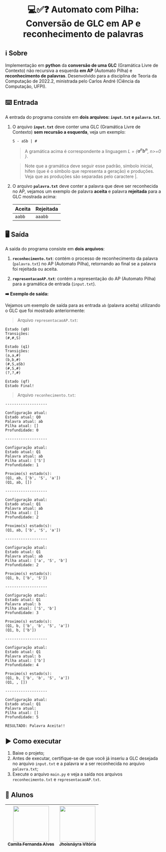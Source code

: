 <h1 align="center"> 💻✅❓ Automato com Pilha: Conversão de GLC em AP e reconhecimento de palavras </h1>

## ℹ️ Sobre

Implementação em **python** da **conversão de uma GLC** (Gramática Livre de Contexto) não recursiva a esquerda **em AP** (Automato Pilha) e **reconhecimento de palavras**. Desenvolvido para a disciplina de Teoria da Computação de 2022.2, ministrada pelo Carlos André (Ciência da Computação, UFPI).

## ⌨️ Entrada

A entrada do programa consiste em **dois arquivos: `input.txt` e `palavra.txt`**.

1. O arquivo **`input.txt`** deve conter uma GLC (Gramática Livre de Contexto) **sem recursão a esquerda**, veja um exemplo:

   ```
   S - aSb | #
   ```

   > A gramática acima é correspondente a linguagem _L = {**a<sup>n</sup>b<sup>n</sup>**, n>=0 }_.

   > Note que a gramática deve seguir esse padrão, símbolo inicial, hífen (que é o símbolo que representa a geração) e produções. Veja que as produções são separadas pelo caractere |.

2. O arquivo **`palavra.txt`** deve conter a palavra que deve ser reconhecida no AP, vejamos um exemplo de palavra **aceita** e palavra **rejeitada** para a GLC mostrada acima:

   | Aceita | Rejeitada |
   | ------ | --------- |
   | `aabb` | `aaabb`   |

## 🖥️ Saída

A saída do programa consiste em **dois arquivos**:

1. **`reconhecimento.txt`**: contém o processo de reconhecimento da palavra (`palavra.txt`) no AP (Automato Pilha), retornando ao final se a palavra foi rejeitada ou aceita.

2. **`representacaoAP.txt`**: contém a representação do AP (Automato Pilha) para a gramática de entrada (`input.txt`).

**➡️ Exemplo de saída:**

Vejamos um exemplo de saída para as entrada `ab` (palavra aceita) utilizando o GLC que foi mostrado anteriormente:

> Arquivo `representacaoAP.txt`:

```
Estado (q0)
Transições:
(#,#,S)

Estado (q1)
Transições:
(a,a,#)
(b,b,#)
(#,S,aSb)
(#,S,#)
(?,?,#)

Estado (qf)
Estado Final!
```

> Arquivo `reconhecimento.txt`:

```
-------------------

Configuração atual:
Estado atual: Q0
Palavra atual: ab
Pilha atual: []
Profundidade: 0

-------------------

Configuração atual:
Estado atual: Q1
Palavra atual: ab
Pilha atual: ['S']
Profundidade: 1

Proximo(s) estado(s):
(Q1, ab, ['b', 'S', 'a'])
(Q1, ab, [])

-------------------

Configuração atual:
Estado atual: Q1
Palavra atual: ab
Pilha atual: []
Profundidade: 2

Proximo(s) estado(s):
(Q1, ab, ['b', 'S', 'a'])

-------------------

Configuração atual:
Estado atual: Q1
Palavra atual: ab
Pilha atual: ['a', 'S', 'b']
Profundidade: 2

Proximo(s) estado(s):
(Q1, b, ['b', 'S'])

-------------------

Configuração atual:
Estado atual: Q1
Palavra atual: b
Pilha atual: ['S', 'b']
Profundidade: 3

Proximo(s) estado(s):
(Q1, b, ['b', 'b', 'S', 'a'])
(Q1, b, ['b'])

-------------------

Configuração atual:
Estado atual: Q1
Palavra atual: b
Pilha atual: ['b']
Profundidade: 4

Proximo(s) estado(s):
(Q1, b, ['b', 'b', 'S', 'a'])
(Q1, , [])

-------------------

Configuração atual:
Estado atual: Q1
Palavra atual:
Pilha atual: []
Profundidade: 5

RESULTADO: Palavra Aceita!!

```

## ▶️ Como executar

1. Baixe o projeto;
2. Antes de executar, certifique-se de que você já inseriu a GLC desejada no arquivo `input.txt` e a palavra _w_ a ser reconhecida no arquivo `palavra.txt`;
3. Execute o arquivo `main.py` e veja a saída nos arquivos `reconhecimento.txt` e `representacaoAP.txt`.

## 📜 Alunos

| [<img src="https://avatars.githubusercontent.com/u/51518489?v=4" width=115><br><sub>Camila Fernanda Alves</sub>](https://github.com/vic37get) | [<img src="https://avatars.githubusercontent.com/u/57508736?v=4" width=115><br><sub>Jhoisnáyra Vitória</sub>](https://github.com/jhoisz) |
| :-------------------------------------------------------------------------------------------------------------------------------------------: | :--------------------------------------------------------------------------------------------------------------------------------------: |
